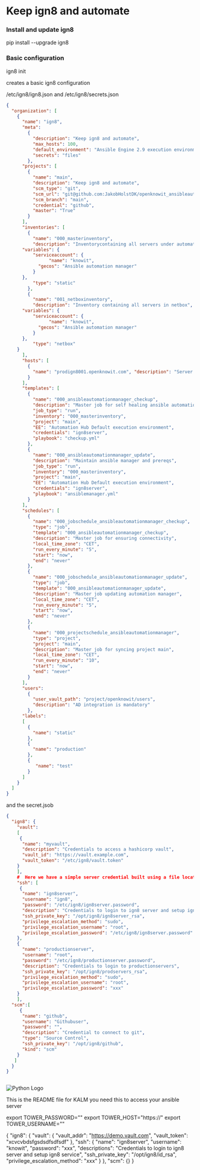 # Keep ign8 and automate




### Install and update ign8

pip install --upgrade ign8


### Basic configuration

ign8 init

creates a basic ign8 configuration

/etc/ign8/ign8.json and /etc/ign8/secrets.json

```json
{
  "organization": [
    {
      "name": "ign8",
      "meta":
        {
          "description": "Keep ign8 and automate",
          "max_hosts": 100,
          "default_environment": "Ansible Engine 2.9 execution environment",
          "secrets": "files"
        },
      "projects": [
        {
          "name": "main",
          "description": "Keep ign8 and automate",
          "scm_type": "git",
          "scm_url": "git@github.com:JakobHolstDK/openknowit_ansibleautomation_main.git",
          "scm_branch": "main",
          "credential": "github",
          "master": "True"
        }
      ],
      "inventories": [
        {
          "name": "000_masterinventory",
          "description": "Inventorycontaining all servers under automation control",
	  "variables": {
		  "serviceaccount": {
	            "name": "knowit",
		    "gecos": "Ansible automation manager"
		  }
	  },
          "type": "static"
        },
        {
          "name": "001_netboxinventory",
          "description": "Inventory containing all servers in netbox",
	  "variables": {
		  "serviceaccount": {
	            "name": "knowit",
		    "gecos": "Ansible automation manager"
		  }
	  },
          "type": "netbox"
	}
      ],
      "hosts": [
        {
          "name": "prodign8001.openknowit.com", "description": "Server cabable for running selfmaintainance", "inventories": ["000_masterinventory"]
        }
      ],
      "templates": [
        {
          "name": "000_ansibleautomationmanager_checkup",
          "description": "Master job for self healing ansible automation as code",
          "job_type": "run",
          "inventory": "000_masterinventory",
          "project": "main",
          "EE": "Automation Hub Default execution environment",
          "credentials": "ign8server",
          "playbook": "checkup.yml"
        },
        {
          "name": "000_ansibleautomationmanager_update",
          "description": "Maintain ansible manager and prereqs",
          "job_type": "run",
          "inventory": "000_masterinventory",
          "project": "main",
          "EE": "Automation Hub Default execution environment",
          "credentials": "ign8server",
          "playbook": "ansiblemanager.yml"
        }
      ],
      "schedules": [
        {
          "name": "000_jobschedule_ansibleautomationmanager_checkup",
          "type": "job",
          "template": "000_ansibleautomationmanager_checkup",
          "description": "Master job for ensuring connectivity",
          "local_time_zone": "CET",
          "run_every_minute": "5",
          "start": "now",
          "end": "never"
        },
        {
          "name": "000_jobschedule_ansibleautomationmanager_update",
          "type": "job",
          "template": "000_ansibleautomationmanager_update",
          "description": "Master job updating automation manager",
          "local_time_zone": "CET",
          "run_every_minute": "5",
          "start": "now",
          "end": "never"
        },
        {
          "name": "000_projectschedule_ansibleautomationmanager",
          "type": "project",
          "project": "main",
          "description": "Master job for syncing project main",
          "local_time_zone": "CET",
          "run_every_minute": "10",
          "start": "now",
          "end": "never"
        }
      ],
      "users":
        {
          "user_vault_path": "project/openknowit/users",
          "description": "AD integration is mandatory"
        },
      "labels":
      [
        {
          "name": "static"
        },
        {
          "name": "production"
        },
        {
           "name": "test"
        }
      ]
    }
  ]
}

```
and the secret.jsob
```json
{
  "ign8": {
    "vault": 
    [
     {
      "name": "myvault",
      "description": "Credentials to access a hashicorp vault",
      "vault_id": "https://vault.example.com",
      "vault_token": "/etc/ign8/vault.token"
    }
    ],
    #  Here we have a simple server credential built using a file located on the ign8 server
    "ssh": [
     {
      "name": "ign8server",
      "username": "ign8",
      "password": "/etc/ign8/ign8server.password",
      "description": "Credentials to login to ign8 server and setup ign8 service",
      "ssh_private_key": "/opt/ign8/ign8server_rsa",
      "privilege_escalation_method": "sudo",
      "privilege_escalation_username": "root",
      "privilege_escalation_password": "/etc/ign8/ign8server.password"
    },
    {
      "name": "productionserver",
      "username": "root",
      "password": "/etc/ign8/productionserver.password",
      "description": "Credentials to login to productionservers",
      "ssh_private_key": "/opt/ign8/prodservers_rsa",
      "privilege_escalation_method": "sudo",
      "privilege_escalation_username": "root",
      "privilege_escalation_password": "xxx"
    }
    ],
  "scm":[
     {
      "name": "github",
      "username": "Githubuser",
      "password": "",
      "description": "Credential to connect to git",
      "type": "Source Control",
      "ssh_private_key": "/opt/ign8/github",
      "kind": "scm"
    }
   ]
  }
}



```



![Python Logo](https://www.python.org/static/community_logos/python-logo.png "Sample inline image")

This is the README file for KALM
you need this to access your ansible server

export TOWER_PASSWORD="<ADMIN PAASSWORD>"
export TOWER_HOST="https://<ANSIBLE HOST>"
export TOWER_USERNAME="<ADMIN USER>"




{
  "ign8": {
    "vault": {
      "vault_addr": "https://demo.vault.com",
      "vault_token": "xcvcvbdsfgsdsdfsdfsdf"
    },
    "ssh": {
      "name": "ign8server",
      "username": "knowit",
      "password": "xxx",
      "descriptions": "Credentials to login to ign8 server and setup ign8 service",
      "ssh_private_key": "/opt/ign8/id_rsa",
      "privilege_escalation_method": "xxx"
    }
  },
  "scm": {}
}

